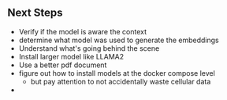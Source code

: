 
## Next Steps

- Verify if the model is aware the context
- determine what model was used to generate the embeddings
- Understand what's going behind the scene
- Install larger model like LLAMA2
- Use a better pdf document
- figure out how to install models at the docker compose level
  - but pay attention to not accidentally waste cellular data
-  